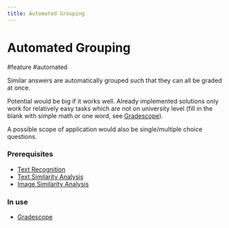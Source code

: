 ```yaml
---
title: Automated Grouping
---
```


# Automated Grouping

#feature #automated

Similar answers are automatically grouped such that they can all be graded at once.

Potential would be big if it works well. Already implemented solutions only work for relatively easy tasks which are not on university level (fill in the blank with simple math or one word, see [Gradescope](research/tools/Gradescope)).

A possible scope of application would also be single/multiple choice questions.

### Prerequisites

- [Text Recognition](research/features/definitions/text-recognition.md)
- [Text Similarity Analysis](research/features/definitions/text-similarity-analysis.md)
- [Image Similarity Analysis](research/concepts/image-similarity-analysis.md)

### In use

- [Gradescope](research/tools/Gradescope)
